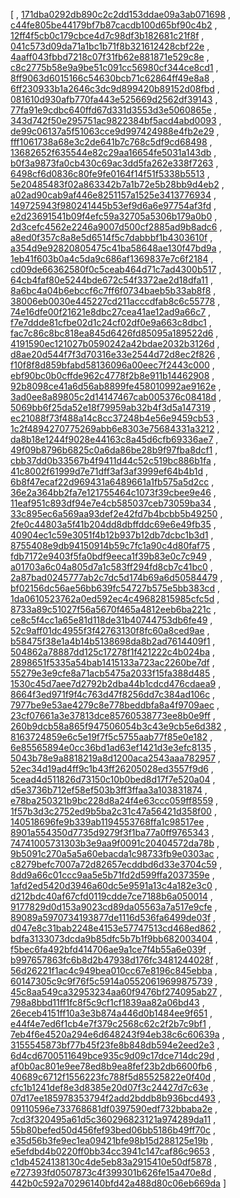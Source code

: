 [
, [171dba0292db890c2c2dd153ddae09a3ab071698](https://github.com/apache/qpid-proton/commit/171dba0292db890c2c2dd153ddae09a3ab071698)
, [c44fe805be44179bf7b87cacdb100d65bf90c4b2](https://github.com/apache/qpid-proton/commit/c44fe805be44179bf7b87cacdb100d65bf90c4b2)
, [12ff4f5cb0c179cbce4d7c98df3b182681c21f8f](https://github.com/apache/qpid-proton/commit/12ff4f5cb0c179cbce4d7c98df3b182681c21f8f)
, [041c573d09da71a1bc1b71f8b321612428cbf22e](https://github.com/apache/qpid-proton/commit/041c573d09da71a1bc1b71f8b321612428cbf22e)
, [4aaff043fbbd7218c07f31fb62e881871e529c8e](https://github.com/apache/qpid-proton/commit/4aaff043fbbd7218c07f31fb62e881871e529c8e)
, [c8c2775b58e9a9be51c091cc56980cf344ce8cd1](https://github.com/apache/qpid-proton/commit/c8c2775b58e9a9be51c091cc56980cf344ce8cd1)
, [8ff9063d6015166c54630bcb71c62864ff49e8a8](https://github.com/apache/qpid-proton/commit/8ff9063d6015166c54630bcb71c62864ff49e8a8)
, [6ff230933b1a2646c3dc9d899420b89152d08fbd](https://github.com/apache/qpid-proton/commit/6ff230933b1a2646c3dc9d899420b89152d08fbd)
, [081610d930afb770fa443e525669d2562df39143](https://github.com/apache/qpid-proton/commit/081610d930afb770fa443e525669d2562df39143)
, [77fa91e9cdbc640ffd67d331d3553d3e5060865e](https://github.com/apache/qpid-proton/commit/77fa91e9cdbc640ffd67d331d3553d3e5060865e)
, [343d742f50e295751ac9822384bf5acd4abd0093](https://github.com/apache/qpid-proton/commit/343d742f50e295751ac9822384bf5acd4abd0093)
, [de99c06137a5f51063cce9d997424988e4fb2e29](https://github.com/apache/qpid-proton/commit/de99c06137a5f51063cce9d997424988e4fb2e29)
, [fff1061738a68e3c2de641b7c768c5df9cd68498](https://github.com/apache/qpid-proton/commit/fff1061738a68e3c2de641b7c768c5df9cd68498)
, [13682652f635544e82c29aa16654fe5031a143db](https://github.com/apache/qpid-proton/commit/13682652f635544e82c29aa16654fe5031a143db)
, [b0f3a9873fa0cb430c69ac3dd5fa262e338f7263](https://github.com/apache/qpid-proton/commit/b0f3a9873fa0cb430c69ac3dd5fa262e338f7263)
, [6498cf6d0836c80fe9fe0164f14f51f5338b5513](https://github.com/apache/qpid-proton/commit/6498cf6d0836c80fe9fe0164f14f51f5338b5513)
, [5e20485483f02a863342b7a1b72e5b28bb9d4eb2](https://github.com/apache/qpid-proton/commit/5e20485483f02a863342b7a1b72e5b28bb9d4eb2)
, [a02ad90cab9af446e8251157a1525e3413776934](https://github.com/apache/qpid-proton/commit/a02ad90cab9af446e8251157a1525e3413776934)
, [149725943f980241445b53ef9d6a6e97754af3fd](https://github.com/apache/qpid-proton/commit/149725943f980241445b53ef9d6a6e97754af3fd)
, [e2d23691541b09f4efc59a32705a5306b179a0b0](https://github.com/apache/qpid-proton/commit/e2d23691541b09f4efc59a32705a5306b179a0b0)
, [2d3cefc4562e2246a9007d500cf2885ad9b8adc6](https://github.com/apache/qpid-proton/commit/2d3cefc4562e2246a9007d500cf2885ad9b8adc6)
, [a8ed0f357c8a8e5d6514f5c7dabbbf1b4303610f](https://github.com/apache/qpid-proton/commit/a8ed0f357c8a8e5d6514f5c7dabbbf1b4303610f)
, [a354d9e92820805475c41ba58648ae130f47bd9a](https://github.com/apache/qpid-proton/commit/a354d9e92820805475c41ba58648ae130f47bd9a)
, [1eb41f603b0a4c5da9c686af1369837e7c6f2184](https://github.com/apache/qpid-proton/commit/1eb41f603b0a4c5da9c686af1369837e7c6f2184)
, [cd09de66362580f0c5ceab464d71c7ad4300b517](https://github.com/apache/qpid-proton/commit/cd09de66362580f0c5ceab464d71c7ad4300b517)
, [64cb4faf80e5244bde672c54f3372ae2d18dfa11](https://github.com/apache/qpid-proton/commit/64cb4faf80e5244bde672c54f3372ae2d18dfa11)
, [8a6bc4a04b6ebccf6c7ff6f0734baeb5b33ab8f8](https://github.com/apache/qpid-proton/commit/8a6bc4a04b6ebccf6c7ff6f0734baeb5b33ab8f8)
, [38006eb0030e445227cd211acccdfab8c6c55778](https://github.com/apache/qpid-proton/commit/38006eb0030e445227cd211acccdfab8c6c55778)
, [74e16dfe00f21621e8dbc27cea41ae12ad9a66c7](https://github.com/apache/qpid-proton/commit/74e16dfe00f21621e8dbc27cea41ae12ad9a66c7)
, [f7e7ddde81cfbe02d1c24cf02df0e9a663c8dbc1](https://github.com/apache/qpid-proton/commit/f7e7ddde81cfbe02d1c24cf02df0e9a663c8dbc1)
, [fac7c86c8bc818ea845d6426fd85095a189522d6](https://github.com/apache/qpid-proton/commit/fac7c86c8bc818ea845d6426fd85095a189522d6)
, [4191590ec121027b0590242a42bdae2032b3126d](https://github.com/apache/qpid-proton/commit/4191590ec121027b0590242a42bdae2032b3126d)
, [d8ae20d544f7f3d70316e33e2544d72d8ec2f826](https://github.com/apache/qpid-proton/commit/d8ae20d544f7f3d70316e33e2544d72d8ec2f826)
, [f10f8f8d859bfabd58136096a00eec7f2443c000](https://github.com/apache/qpid-proton/commit/f10f8f8d859bfabd58136096a00eec7f2443c000)
, [ebf90bc0b0cffde962c4778f2b8e911b14462908](https://github.com/apache/qpid-proton/commit/ebf90bc0b0cffde962c4778f2b8e911b14462908)
, [92b8098ce41a6d56ab8899fe458010992ae9162e](https://github.com/apache/qpid-proton/commit/92b8098ce41a6d56ab8899fe458010992ae9162e)
, [3ad0ee8a89805c2d14147467cab005376c08418d](https://github.com/apache/qpid-proton/commit/3ad0ee8a89805c2d14147467cab005376c08418d)
, [5069bb6f25da52e18f79959ab32b4f3d5a147319](https://github.com/apache/qpid-proton/commit/5069bb6f25da52e18f79959ab32b4f3d5a147319)
, [ec21088f73f488a14c8cc37248b4e56e9459cb53](https://github.com/apache/qpid-proton/commit/ec21088f73f488a14c8cc37248b4e56e9459cb53)
, [1c2f4894270775269abb6e8303e75684331a3212](https://github.com/apache/qpid-proton/commit/1c2f4894270775269abb6e8303e75684331a3212)
, [da8b18e1244f9028e44163c8a45d6cfb69336ae7](https://github.com/apache/qpid-proton/commit/da8b18e1244f9028e44163c8a45d6cfb69336ae7)
, [49f09b8796b6825c0a6da86be28b9f97fba8dcf1](https://github.com/apache/qpid-proton/commit/49f09b8796b6825c0a6da86be28b9f97fba8dcf1)
, [cbb37dd0b33567b4f9411d44c52c519bc886b1fa](https://github.com/apache/qpid-proton/commit/cbb37dd0b33567b4f9411d44c52c519bc886b1fa)
, [41c8002f61999d7e71dff3af3af3999ef64b4b1d](https://github.com/apache/qpid-proton/commit/41c8002f61999d7e71dff3af3af3999ef64b4b1d)
, [6b8f47ecaf22d969431a6489661a1fb575a5d2cc](https://github.com/apache/qpid-proton/commit/6b8f47ecaf22d969431a6489661a1fb575a5d2cc)
, [36e2a364bb2fa7e121755464c1073f39cbee9e46](https://github.com/apache/qpid-proton/commit/36e2a364bb2fa7e121755464c1073f39cbee9e46)
, [11eaf951c893df94e7e4cb585037ceb73059ba34](https://github.com/apache/qpid-proton/commit/11eaf951c893df94e7e4cb585037ceb73059ba34)
, [33c895ec6a569aa93def2e42fd7b4bcbb5b49250](https://github.com/apache/qpid-proton/commit/33c895ec6a569aa93def2e42fd7b4bcbb5b49250)
, [2fe0c44803a5f41b204dd8dbffddc69e6e49fb35](https://github.com/apache/qpid-proton/commit/2fe0c44803a5f41b204dd8dbffddc69e6e49fb35)
, [40904ec1c59e3051f4b12b937b12db7dcbc1b3d1](https://github.com/apache/qpid-proton/commit/40904ec1c59e3051f4b12b937b12db7dcbc1b3d1)
, [8755408e9db94150914b59c7fc1a90c4d80faf75](https://github.com/apache/qpid-proton/commit/8755408e9db94150914b59c7fc1a90c4d80faf75)
, [fdb7172e9403f5fa0bdf9eeca1f39b83e0c7c949](https://github.com/apache/qpid-proton/commit/fdb7172e9403f5fa0bdf9eeca1f39b83e0c7c949)
, [a01703a6c04a805d7a1c583ff294fd8cb7c41bc0](https://github.com/apache/qpid-proton/commit/a01703a6c04a805d7a1c583ff294fd8cb7c41bc0)
, [2a87bad0245777ab2c7dc5d174b69a6d50584479](https://github.com/apache/qpid-proton/commit/2a87bad0245777ab2c7dc5d174b69a6d50584479)
, [bf02156dc56ae56bb639fc54727b575e5bb383cd](https://github.com/apache/qpid-proton/commit/bf02156dc56ae56bb639fc54727b575e5bb383cd)
, [1da0610523762a0ed592ec4c49682815985cfc5d](https://github.com/apache/qpid-proton/commit/1da0610523762a0ed592ec4c49682815985cfc5d)
, [8733a89c51027f56a5670f465a4812eeb6ba221c](https://github.com/apache/qpid-proton/commit/8733a89c51027f56a5670f465a4812eeb6ba221c)
, [ce8c5f4cc1a65e81d118de31b40744753db6fe49](https://github.com/apache/qpid-proton/commit/ce8c5f4cc1a65e81d118de31b40744753db6fe49)
, [52c9aff01dc4955f3f42763130f8fc60a8ced9ae](https://github.com/apache/qpid-proton/commit/52c9aff01dc4955f3f42763130f8fc60a8ced9ae)
, [b58475f38e1a4b14b5138698da8b2ad7614409f1](https://github.com/apache/qpid-proton/commit/b58475f38e1a4b14b5138698da8b2ad7614409f1)
, [504862a78887dd125c17278f1f421222c4b024ba](https://github.com/apache/qpid-proton/commit/504862a78887dd125c17278f1f421222c4b024ba)
, [2898651f5335a54bab1415133a723ac2260be7df](https://github.com/apache/qpid-proton/commit/2898651f5335a54bab1415133a723ac2260be7df)
, [55279e3e9cfe8a71acb5475a2033f15fa388d485](https://github.com/apache/qpid-proton/commit/55279e3e9cfe8a71acb5475a2033f15fa388d485)
, [1530c45d7aee7d2792b2dba44b1cdcd476cdaea9](https://github.com/apache/qpid-proton/commit/1530c45d7aee7d2792b2dba44b1cdcd476cdaea9)
, [8664f3ed971f9f4c763d47f8256dd7c384ad106c](https://github.com/apache/qpid-proton/commit/8664f3ed971f9f4c763d47f8256dd7c384ad106c)
, [7977be9e53ae4279c8e778beddbfa8a4f9709aec](https://github.com/apache/qpid-proton/commit/7977be9e53ae4279c8e778beddbfa8a4f9709aec)
, [23cf07661a3e37813dce85760538773ee8b0e9ff](https://github.com/apache/qpid-proton/commit/23cf07661a3e37813dce85760538773ee8b0e9ff)
, [260b9dcb58a865f947506054b3c43e9cb5e6d382](https://github.com/apache/qpid-proton/commit/260b9dcb58a865f947506054b3c43e9cb5e6d382)
, [8163724859e6c5e19f7f5c5755aab77f85e0e182](https://github.com/apache/qpid-proton/commit/8163724859e6c5e19f7f5c5755aab77f85e0e182)
, [6e85565894e0cc36bd1ad63ef1421d3e3efc8135](https://github.com/apache/qpid-proton/commit/6e85565894e0cc36bd1ad63ef1421d3e3efc8135)
, [5043b78e9a8818219a8d1200aca2543aaa782957](https://github.com/apache/qpid-proton/commit/5043b78e9a8818219a8d1200aca2543aaa782957)
, [52ec34d19ad4ff9c1b43ff26205028ed3557f9d6](https://github.com/apache/qpid-proton/commit/52ec34d19ad4ff9c1b43ff26205028ed3557f9d6)
, [5cead4d511826d73150c10b0bed8d17f7e520a04](https://github.com/apache/qpid-proton/commit/5cead4d511826d73150c10b0bed8d17f7e520a04)
, [d5e3736b712ef58ef503b3ff3ffaa3a103831874](https://github.com/apache/qpid-proton/commit/d5e3736b712ef58ef503b3ff3ffaa3a103831874)
, [e78ba250321b9bc228d8a24f4e63ccc059ff8559](https://github.com/apache/qpid-proton/commit/e78ba250321b9bc228d8a24f4e63ccc059ff8559)
, [1f57b3d3c2752ed9b5ba2c31c47a56421d358f00](https://github.com/apache/qpid-proton/commit/1f57b3d3c2752ed9b5ba2c31c47a56421d358f00)
, [140518696fe9b339ab1194553768ffa1c98517ee](https://github.com/apache/qpid-proton/commit/140518696fe9b339ab1194553768ffa1c98517ee)
, [8901a554350d7735d9279f3f1ba77a0ff9765343](https://github.com/apache/qpid-proton/commit/8901a554350d7735d9279f3f1ba77a0ff9765343)
, [74741005731303b3e9aa9f0091c20404572da78b](https://github.com/apache/qpid-proton/commit/74741005731303b3e9aa9f0091c20404572da78b)
, [9b5091c270a5a5a60ebacda1c98733fb9e0303ac](https://github.com/apache/qpid-proton/commit/9b5091c270a5a5a60ebacda1c98733fb9e0303ac)
, [c8279befc7007a72d82657ecddbd6d33e3704c59](https://github.com/apache/qpid-proton/commit/c8279befc7007a72d82657ecddbd6d33e3704c59)
, [8dd9a66c01ccc9aa5e5b71fd2d599ffa2037359e](https://github.com/apache/qpid-proton/commit/8dd9a66c01ccc9aa5e5b71fd2d599ffa2037359e)
, [1afd2ed5420d3946a60dc5e9591a13c4a182e3c0](https://github.com/apache/qpid-proton/commit/1afd2ed5420d3946a60dc5e9591a13c4a182e3c0)
, [d212bdc40af67cfd0119cdde7ce7188b6a050014](https://github.com/apache/qpid-proton/commit/d212bdc40af67cfd0119cdde7ce7188b6a050014)
, [9177829d0d153a9023cd89da05563a7a517e9cfe](https://github.com/apache/qpid-proton/commit/9177829d0d153a9023cd89da05563a7a517e9cfe)
, [89089a5970734193877de1116d536fa6499de03f](https://github.com/apache/qpid-proton/commit/89089a5970734193877de1116d536fa6499de03f)
, [d047e8c31bab2248e4153e57747513cd468ed862](https://github.com/apache/qpid-proton/commit/d047e8c31bab2248e4153e57747513cd468ed862)
, [bdfa3133073dcda9b85dfc5b7b1f9bb682003404](https://github.com/apache/qpid-proton/commit/bdfa3133073dcda9b85dfc5b7b1f9bb682003404)
, [f5bec6fa492bfd414706ae9a1ce7f4b55a6e039f](https://github.com/apache/qpid-proton/commit/f5bec6fa492bfd414706ae9a1ce7f4b55a6e039f)
, [b997657863fc6b8d2b47938d176fc3481244028f](https://github.com/apache/qpid-proton/commit/b997657863fc6b8d2b47938d176fc3481244028f)
, [56d26221f1ac4c949bea010cc67e8196c845ebba](https://github.com/apache/qpid-proton/commit/56d26221f1ac4c949bea010cc67e8196c845ebba)
, [60147305c9c9f76f5c5914a05520619699875739](https://github.com/apache/qpid-proton/commit/60147305c9c9f76f5c5914a05520619699875739)
, [45c8aa549ca32953234aa60f9476bf274095ab27](https://github.com/apache/qpid-proton/commit/45c8aa549ca32953234aa60f9476bf274095ab27)
, [798a8bbd11ff1fc8f5c9cf1cf1839aa82a06bd43](https://github.com/apache/qpid-proton/commit/798a8bbd11ff1fc8f5c9cf1cf1839aa82a06bd43)
, [26eceb4151ff10a3e3b874a446d0b1484ee9f651](https://github.com/apache/qpid-proton/commit/26eceb4151ff10a3e3b874a446d0b1484ee9f651)
, [e44f4e7ed6f1cb4e7f379c2568c62c2f2b7c9bf1](https://github.com/apache/qpid-proton/commit/e44f4e7ed6f1cb4e7f379c2568c62c2f2b7c9bf1)
, [7eb4f6e4520a294e6d648243f94eb38c6c60639a](https://github.com/apache/qpid-proton/commit/7eb4f6e4520a294e6d648243f94eb38c6c60639a)
, [3155545873bf77b45f23fe8b848db594e2eed2e3](https://github.com/apache/qpid-proton/commit/3155545873bf77b45f23fe8b848db594e2eed2e3)
, [6d4cd6700511649bce935c9d09c17dce714dc29d](https://github.com/apache/qpid-proton/commit/6d4cd6700511649bce935c9d09c17dce714dc29d)
, [af0b0ac801e9ee78ed8b9ea8fef23b2db6600fb6](https://github.com/apache/qpid-proton/commit/af0b0ac801e9ee78ed8b9ea8fef23b2db6600fb6)
, [40689c6712f1556223fc788f5d85525822e0f40d](https://github.com/apache/qpid-proton/commit/40689c6712f1556223fc788f5d85525822e0f40d)
, [cfc1b1241def8e3d8385e20d07f3c24427d7c63e](https://github.com/apache/qpid-proton/commit/cfc1b1241def8e3d8385e20d07f3c24427d7c63e)
, [07d17ee185978353794f2add2bddb8b936bcd493](https://github.com/apache/qpid-proton/commit/07d17ee185978353794f2add2bddb8b936bcd493)
, [09110596e733768681df0397590edf732bbaba2e](https://github.com/apache/qpid-proton/commit/09110596e733768681df0397590edf732bbaba2e)
, [7cd3f320495a61d5c360296823121a974289da11](https://github.com/apache/qpid-proton/commit/7cd3f320495a61d5c360296823121a974289da11)
, [55b80befed50d456fef93bed06bb5186b49ff70c](https://github.com/apache/qpid-proton/commit/55b80befed50d456fef93bed06bb5186b49ff70c)
, [e35d56b3fe9ec1ea09421bfe98b15d288125e19b](https://github.com/apache/qpid-proton/commit/e35d56b3fe9ec1ea09421bfe98b15d288125e19b)
, [e5efdbd4b0220ff0bb34cc3941c147caf86c9653](https://github.com/apache/qpid-proton/commit/e5efdbd4b0220ff0bb34cc3941c147caf86c9653)
, [c1db4524138130c4de5eb83a2915410e50df5878](https://github.com/apache/qpid-proton/commit/c1db4524138130c4de5eb83a2915410e50df5878)
, [e727393fd0507873c4f399301b626fe15a470e8d](https://github.com/apache/qpid-proton/commit/e727393fd0507873c4f399301b626fe15a470e8d)
, [442b0c592a70296140bfd42a488d80c06eb669da](https://github.com/apache/qpid-proton/commit/442b0c592a70296140bfd42a488d80c06eb669da)
]
